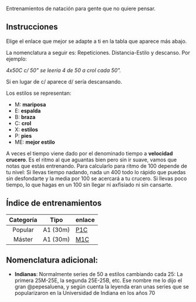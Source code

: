 Entrenamientos de natación para gente que no quiere pensar.

## Instrucciones
Elige el enlace que mejor se adapte a ti en la tabla que aparece más abajo.

La nomenclatura a seguir es: Repeticiones. Distancia-Estilo y descanso. Por ejemplo:

*4x50C c/ 50" se leería 4 de 50 a crol cada 50".*

Si en lugar de c/ aparece d/ sería descansando.

Los estilos se representan:
* M: **mariposa**
* E: **espalda**
* B: **braza**
* C: **crol**
* X: **estilos**
* P: **pies**
* ME: **mejor estilo**

A veces el tiempo viene dado por el denominado tiempo a **velocidad crucero**. Es el ritmo al que aguantas bien pero sin ir suave, vamos que notas que estás entrenando. Para calcularlo para ritmo de 100 depende de tu nivel: Si llevas tiempo nadando, nada un 400 todo lo rápido que puedas sin desfondarte y la media por 100 se acercará a tu crucero. Si llevas poco tiempo, lo que hagas en un 100 sin llegar ni axfisiado ni sin cansarte.

## Índice de entrenamientos

| Categoría |  Tipo   | enlace |
|:---------:|---------|--------|
| Popular   | A1 (30m)  |[P1C](P1C.md) |
| Máster   | A1 (30m)  |[M1C](M1C.md) |


## Nomenclatura adicional:

* **Indianas**: Normalmente series de 50 a estilos cambiando cada 25: La primera 25M-25E, la segunda 25E-25B, etc. Ese nombre me lo dijo el gran @pepesaluena, y según cuenta la leyenda eran unas series que se popularizaron en la Universidad de Indiana en los años 70